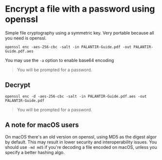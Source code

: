 # Encrypt a file with a password using openssl

Simple file cryptography using a symmetric key. Very portable because all you need is openssl.

`openssl enc -aes-256-cbc -salt -in PALANTIR-Guide.pdf -out PALANTIR-Guide.pdf.aes`

You may use the `-a` option to enable base64 encoding

>You will be prompted for a password.

## Decrypt

`openssl enc -d -aes-256-cbc -salt -in PALANTIR-Guide.pdf.aes -out PALANTIR-Guide.pdf`

>You will be prompted for a password.

## A note for macOS users

On macOS there's an old version on openssl, using MD5 as the digest algor by default. This may result in lower security and interoperability issues. You should use `-md md5` if you're decoding a file encoded on macOS, unless you specify a better hashing algo.